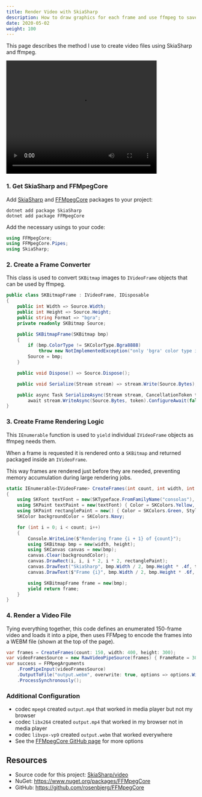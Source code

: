 ```yaml
---
title: Render Video with SkiaSharp
description: How to draw graphics for each frame and use ffmpeg to save the result as a video file
date: 2020-05-02
weight: 100
---
```


This page describes the method I use to create video files using SkiaSharp and ffmpeg.

<video controls autoplay loop width="400" height="300" class="d-block mx-auto my-5 border shadow">
    <source src="output.webm"
            type="video/webm">
    Sorry, your browser doesn't support embedded videos.
</video>

### 1. Get SkiaSharp and FFMpegCore

Add [SkiaSharp](https://www.nuget.org/packages/SkiaSharp/) and [FFMpegCore](https://www.nuget.org/packages/FFMpegCore/) packages to your project:

```
dotnet add package SkiaSharp
dotnet add package FFMpegCore
```

Add the necessary usings to your code:

```cs
using FFMpegCore;
using FFMpegCore.Pipes;
using SkiaSharp;
```

### 2. Create a Frame Converter

This class is used to convert `SKBitmap` images to `IVideoFrame` objects that can be used by ffmpeg.

```cs
public class SKBitmapFrame : IVideoFrame, IDisposable
{
    public int Width => Source.Width;
    public int Height => Source.Height;
    public string Format => "bgra";
    private readonly SKBitmap Source;

    public SKBitmapFrame(SKBitmap bmp)
    {
        if (bmp.ColorType != SKColorType.Bgra8888)
            throw new NotImplementedException("only 'bgra' color type is supported");
        Source = bmp;
    }

    public void Dispose() => Source.Dispose();

    public void Serialize(Stream stream) => stream.Write(Source.Bytes);

    public async Task SerializeAsync(Stream stream, CancellationToken token) => 
        await stream.WriteAsync(Source.Bytes, token).ConfigureAwait(false);
}
```

### 3. Create Frame Rendering Logic

This `IEnumerable` function is used to `yield` individual `IVideoFrame` objects as ffmpeg needs them. 

When a frame is requested it is rendered onto a `SKBitmap` and returned packaged inside an `IVideoFrame`.

This way frames are rendered just before they are needed, preventing memory accumulation during large rendering jobs.

```cs
static IEnumerable<IVideoFrame> CreateFrames(int count, int width, int height)
{
    using SKFont textFont = new(SKTypeface.FromFamilyName("consolas"), size: 32);
    using SKPaint textPaint = new(textFont) { Color = SKColors.Yellow, TextAlign = SKTextAlign.Center };
    using SKPaint rectanglePaint = new() { Color = SKColors.Green, Style = SKPaintStyle.Fill };
    SKColor backgroundColor = SKColors.Navy;

    for (int i = 0; i < count; i++)
    {
        Console.WriteLine($"Rendering frame {i + 1} of {count}");
        using SKBitmap bmp = new(width, height);
        using SKCanvas canvas = new(bmp);
        canvas.Clear(backgroundColor);
        canvas.DrawRect(i, i, i * 2, i * 2, rectanglePaint);
        canvas.DrawText("SkiaSharp", bmp.Width / 2, bmp.Height * .4f, textPaint);
        canvas.DrawText($"Frame {i}", bmp.Width / 2, bmp.Height * .6f, textPaint);

        using SKBitmapFrame frame = new(bmp);
        yield return frame;
    }
}
```


### 4. Render a Video File

Tying everything together, this code defines an enumerated 150-frame video and loads it into a pipe, then uses FFMpeg to encode the frames into a WEBM file (shown at the top of the page).

```cs
var frames = CreateFrames(count: 150, width: 400, height: 300);
var videoFramesSource = new RawVideoPipeSource(frames) { FrameRate = 30 };
var success = FFMpegArguments
    .FromPipeInput(videoFramesSource)
    .OutputToFile("output.webm", overwrite: true, options => options.WithVideoCodec("libvpx-vp9"))
    .ProcessSynchronously();
```

### Additional Configuration
* codec `mpeg4` created `output.mp4` that worked in media player but not my browser
* codec `libx264` created `output.mp4` that worked in my browser not in media player
* codec `libvpx-vp9` created `output.webm` that worked everywhere
* See the [FFMpegCore GitHub page](https://github.com/rosenbjerg/FFMpegCore) for more options

## Resources
* Source code for this project: [SkiaSharp/video](https://github.com/swharden/Csharp-Data-Visualization/tree/main/projects/skiasharp/video/)
* NuGet: https://www.nuget.org/packages/FFMpegCore
* GitHub: https://github.com/rosenbjerg/FFMpegCore